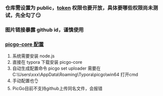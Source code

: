 
### 仓库需设置为 public，[token](https://github.com/settings/tokens) 权限也要开放，具体要哪些权限尚未测试，先全勾了😏
### 图片链接暴露 github id，谨慎使用

### [picgo-core 配置](https://picgo.github.io/PicGo-Core-Doc/zh/guide/config.html)

1. 系统需要安装 node.js
2. 直接在 typora 下载安装 picgo-core
3. 自动生成配置命令 picgo set uploader 需要在 C:\Users\xxx\AppData\Roaming\Typora\picgo\win64 打开cmd 
4. 手动配置也👌
5. PicGo目前不支持github上传同名文件，会报错
